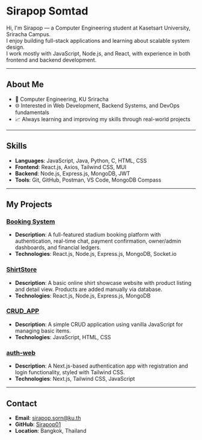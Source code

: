 # Sirapop Somtad

Hi, I'm Sirapop — a Computer Engineering student at Kasetsart University, Sriracha Campus.  
I enjoy building full-stack applications and learning about scalable system design.  
I work mostly with JavaScript, Node.js, and React, with experience in both frontend and backend development.

---

## About Me

- 🏫 Computer Engineering, KU Sriracha
- 🌐 Interested in Web Development, Backend Systems, and DevOps fundamentals
- 📈 Always learning and improving my skills through real-world projects

---

## Skills

- **Languages**: JavaScript, Java, Python, C, HTML, CSS
- **Frontend**: React.js, Axios, Tailwind CSS, MUI
- **Backend**: Node.js, Express.js, MongoDB, JWT
- **Tools**: Git, GitHub, Postman, VS Code, MongoDB Compass

---

## My Projects

### [Booking System](https://github.com/Sirapop01/Booking)
- **Description**: A full-featured stadium booking platform with authentication, real-time chat, payment confirmation, owner/admin dashboards, and financial ledgers.
- **Technologies**: React.js, Node.js, Express.js, MongoDB, Socket.io

### [ShirtStore](https://github.com/Sirapop01/ShirtStore)
- **Description**: A basic online shirt showcase website with product listing and detail view. Products are added manually via database.
- **Technologies**: React.js, Node.js, Express.js, MongoDB

### [CRUD_APP](https://github.com/Sirapop01/CRUD_APP)
- **Description**: A simple CRUD application using vanilla JavaScript for managing basic items.
- **Technologies**: JavaScript, HTML, CSS

### [auth-web](https://github.com/Sirapop01/auth-web)
- **Description**: A Next.js-based authentication app with registration and login functionality, styled with Tailwind CSS.
- **Technologies**: Next.js, Tailwind CSS, JavaScript

---

## Contact

- **Email**: sirapop.sorn@ku.th 
- **GitHub**: [Sirapop01](https://github.com/Sirapop01)
- **Location**: Bangkok, Thailand
